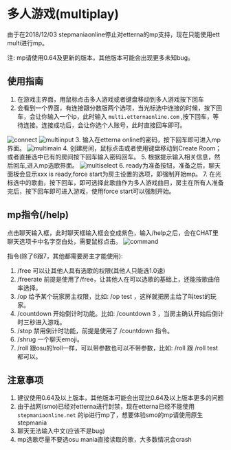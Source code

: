 # 多人游戏(multiplay)

由于在2018/12/03 stepmaniaonline停止对etterna的mp支持，现在只能使用ett multi进行mp。

注: mp请使用0.64及更新的版本，其他版本可能会出现更多未知bug。

## 使用指南

1. 在游戏主界面，用鼠标点击多人游戏或者键盘移动到多人游戏按下回车
2. 会看到一个界面，有连接跟分数版两个选项，当光标选中连接的时候，按下回车，会让你输入一个ip，此时输入 `multi.etternaonline.com` ,按下回车，等待连接。连接成功后，会让你选个人账号，此时直接回车即可。
<img :src="$withBase('/connect.png')" alt="connect">
<img :src="$withBase('/multiinput.png')" alt="multiinput">
3. 输入在etterna online的密码，按下回车即可进入mp界面。
<img :src="$withBase('/multimain.png')" alt="multimain">
4. 创建房间，鼠标点击或者使用键盘移动到Create Room；或者直接选中已有的房间按下回车输入密码回车。
5. 根据提示输入相关信息，然后回车,进入mp选歌界面。
<img :src="$withBase('/multiselect.png')" alt="multiselect">
6. ready为准备按钮，准备之后，聊天面板会显示xxx is ready,force start为房主设置的选项，即强制开始mp。
7. 在光标选中的歌曲，按下回车，即可选择此歌曲作为多人游戏曲目，房主在所有人准备完后，按下回车即可进入游戏，使用force start可以强制开始。

## mp指令(/help)

点击聊天输入框，此时聊天框输入框会变成紫色，输入/help之后，会在CHAT里聊天选项卡中名字空白处，需要鼠标点击。
<img :src="$withBase('/command.png')" alt="command">

指令(除了6跟7，其他都需要房主才能使用):
1. /free 可以让其他人具有选歌的权限(其他人只能选1.0速)
2. /freerate 前提是使用了/free，让其他人在可以选歌的基础上，还能按歌曲倍率选择。
3. /op 给予某个玩家房主权限，比如: /op test ，这样就把房主给了叫test的玩家。
4. /countdown 开始倒计时功能。比如: /countdown 3 ，当房主确认开始后倒计时三秒进入游戏。
5. /stop 禁用倒计时功能，前提是使用了 /countdown 指令。
6. /shrug 一个聊天emoji。
7. /roll 跟osu的!roll一样，可以带参数也可以不带参数，比如: /roll 跟 /roll test都可以。

## 注意事项

1. 建议使用0.64及以上版本，其他版本可能会出现比0.64及以上版本更多的问题
2. 由于战网(smo)已经对etterna进行封禁，现在etterna已经不能使用`stepmaniaonline.net` 的ip进行mp了，想要体验smo的mp请使用原生stepmania
3. 聊天无法输入中文(应该不是bug)
4. mp选歌尽量不要选osu mania直接读取的歌，大多数情况会crash